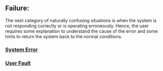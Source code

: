 ## Failure:
The next category of naturally confusing situations is when the system is not responding correctly or is operating erroneously. Hence, the user requires some explanation to understand the cause of the error and some hints to return the system back to the normal conditions.

### [System Error](System_Error.md)
### [User Fault](User_Fault.md)
